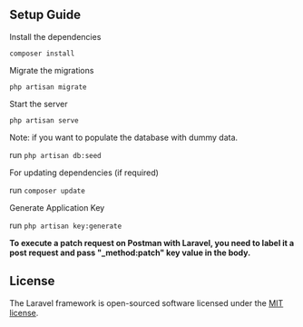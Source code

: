 ## Setup Guide

Install the dependencies

```
composer install
```

Migrate the migrations 

```
php artisan migrate
```

Start the server

```
php artisan serve
```

Note: if you want to populate the database with dummy data.

run `php artisan db:seed`

For updating dependencies (if required)

run `composer update`

Generate Application Key 

run `php artisan key:generate`

<strong>To execute a patch request on Postman with Laravel, you need to label it a post request and pass "_method:patch" key value in the body.</strong>



## License

The Laravel framework is open-sourced software licensed under the [MIT license](https://opensource.org/licenses/MIT).
